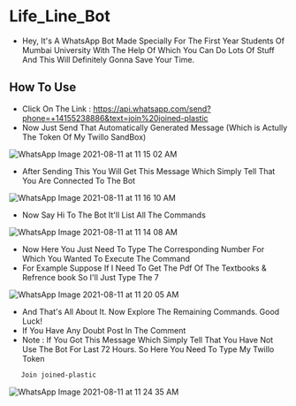 # Life_Line_Bot
- Hey, It's A WhatsApp Bot Made Specially For The First Year Students Of Mumbai University With The Help Of Which You Can Do Lots Of Stuff And This Will Definitely Gonna Save Your Time.
## How To Use
- Click On The Link : https://api.whatsapp.com/send?phone=+14155238886&text=join%20joined-plastic
- Now Just Send That Automatically Generated Message (Which is Actully The Token Of My Twillo SandBox) 

![WhatsApp Image 2021-08-11 at 11 15 02 AM](https://user-images.githubusercontent.com/80933048/128976074-5b5c71e8-8710-4b1d-a889-f798959b8a1b.jpeg)
- After Sending This You Will Get This Message Which Simply Tell That You Are Connected To The Bot

![WhatsApp Image 2021-08-11 at 11 16 10 AM](https://user-images.githubusercontent.com/80933048/128976043-b57d3556-4c44-46b9-8158-8dace9d86b7f.jpeg)
- Now Say Hi To The Bot It'll List All The Commands

![WhatsApp Image 2021-08-11 at 11 14 08 AM](https://user-images.githubusercontent.com/80933048/128975835-24b89a39-71b2-4846-8c0c-87edf8f1c265.jpeg)
- Now Here You Just Need To Type The Corresponding Number For Which You Wanted To Execute The Command
- For Example Suppose If I Need To Get The Pdf Of The Textbooks & Refrence book So I'll Just Type The 7

![WhatsApp Image 2021-08-11 at 11 20 05 AM](https://user-images.githubusercontent.com/80933048/128976404-abb1a954-d086-4f25-9c12-78211cdab040.jpeg)
- And That's All About It. Now Explore The Remaining Commands. Good Luck!
- If You Have Any Doubt Post In The Comment
- Note : If You Got This Message Which Simply Tell That You Have Not Use The Bot For Last 72 Hours. So Here You Need To Type My Twillo Token
```bash
   Join joined-plastic
```
![WhatsApp Image 2021-08-11 at 11 24 35 AM](https://user-images.githubusercontent.com/80933048/128976789-de3aa80f-5c32-411e-a063-ce779ebb988f.jpeg)

